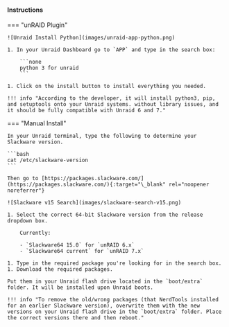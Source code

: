 <!-- markdownlint-disable MD041-->
#### Instructions

=== "unRAID Plugin"

    ![Unraid Install Python](images/unraid-app-python.png)

    1. In your Unraid Dashboard go to `APP` and type in the search box:

        ```none
        python 3 for unraid
        ```

    1. Click on the install button to install everything you needed.

    !!! info "According to the developer, it will install python3, pip, and setuptools onto your Unraid systems. without library issues, and it should be fully compatible with Unraid 6 and 7."

=== "Manual Install"

    In your Unraid terminal, type the following to determine your Slackware version.

    ```bash
    cat /etc/slackware-version
    ```

    Then go to [https://packages.slackware.com/](https://packages.slackware.com/){:target="\_blank" rel="noopener noreferrer"}

    ![Slackware v15 Search](images/slackware-search-v15.png)

    1. Select the correct 64-bit Slackware version from the release dropdown box.

        Currently:

        - `Slackware64 15.0` for `unRAID 6.x`
        - `Slackware64 current` for `unRAID 7.x`

    1. Type in the required package you're looking for in the search box.
    1. Download the required packages.

    Put them in your Unraid flash drive located in the `boot/extra` folder. It will be installed upon Unraid boots.

    !!! info "To remove the old/wrong packages (that NerdTools installed for an earlier Slackware version), overwrite them with the new versions on your Unraid flash drive in the `boot/extra` folder. Place the correct versions there and then reboot."
<!-- markdownlint-enable MD041-->
